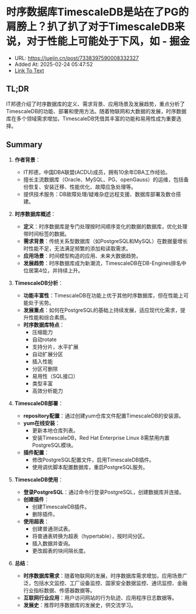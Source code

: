 # 时序数据库TimescaleDB是站在了PG的肩膀上？扒了扒了对于TimescaleDB来说，对于性能上可能处于下风，如 - 掘金
- URL: https://juejin.cn/post/7338397590008332327
- Added At: 2025-02-24 05:47:52
- [Link To Text](2025-02-24-时序数据库timescaledb是站在了pg的肩膀上？扒了扒了对于timescaledb来说，对于性能上可能处于下风，如---掘金_raw.md)

## TL;DR
IT邦德介绍了时序数据库的定义、需求背景、应用场景及发展趋势，重点分析了TimescaleDB的功能、部署和使用方法。随着物联网和大数据的发展，时序数据库在多个领域需求增加，TimescaleDB凭借其丰富的功能和易用性成为重要选择。

## Summary
1. **作者背景**：
   - IT邦德，中国DBA联盟(ACDU)成员，拥有10余年DBA工作经验。
   - 擅长主流数据库（Oracle、MySQL、PG、openGauss）的运维，包括备份恢复、安装迁移、性能优化、故障应急处理等。
   - 提供技术服务：DB故障处理/疑难杂症远程支援、数据库部署及数仓搭建。

2. **时序数据库概述**：
   - **定义**：时序数据库是专门处理按时间顺序变化的数据的数据库，优化处理带时间标签的数据。
   - **需求背景**：传统关系型数据库（如PostgreSQL和MySQL）在数据量增长时性能不足，无法满足频繁的添加和读取需求。
   - **应用场景**：时间模型构造的应用、未来大数据趋势。
   - **发展趋势**：时序数据库成为新潮流，TimescaleDB在DB-Engines排名中位居第4位，并持续上升。

3. **TimescaleDB分析**：
   - **功能丰富性**：TimescaleDB在功能上优于其他时序数据库，但在性能上可能处于劣势。
   - **发展重点**：如何在PostgreSQL的基础上持续发展，适应现代化需求，提升性能和综合素质。
   - **时序数据库特点**：
     - 压缩能力
     - 自动rotate
     - 支持分片，水平扩展
     - 自动扩展分区
     - 插入性能
     - 分区可删除
     - 易用性（SQL接口）
     - 类型丰富
     - 高效分析能力

4. **TimescaleDB部署**：
   - **repository配置**：通过创建yum仓库文件配置TimescaleDB的安装源。
   - **yum在线安装**：
     - 更新本地仓库列表。
     - 安装TimescaleDB，Red Hat Enterprise Linux 8需禁用内置PostgreSQL模块。
   - **插件配置**：
     - 修改PostgreSQL配置文件，启用TimescaleDB插件。
     - 使用调优脚本配置数据库，重启PostgreSQL服务。

5. **TimescaleDB使用**：
   - **登录PostgreSQL**：通过命令行登录PostgreSQL，创建数据库并连接。
   - **创建插件**：
     - 创建TimescaleDB插件。
     - 删除插件。
   - **使用超表**：
     - 创建普通测试表。
     - 将普通表转换为超表（hypertable），按时间分区。
     - 插入数据并查询。
     - 更改超表的块间隔长度。

6. **总结**：
   - **时序数据库需求**：随着物联网的发展，时序数据库需求增加，应用场景广泛，包括水文监控、工厂设备监控、国家安全数据监控、通讯监控、金融行业指标数据、传感器数据等。
   - **互联网行业应用**：用户访问网站的行为轨迹、应用程序日志数据等。
   - **发展史**：推荐时序数据库的发展史，供交流学习。
